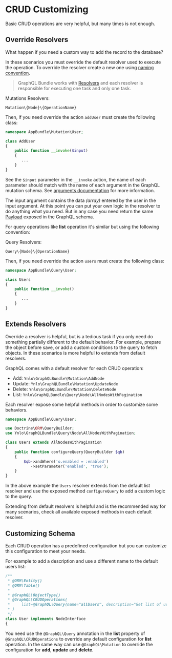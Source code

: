 # CRUD Customizing

Basic CRUD operations are very helpful, but many times is not enough.

## Override Resolvers

What happen if you need a custom way to add the record to the database?

In these scenarios you must override the default resolver used to execute the operation.
To override the resolver create a new one using [naming convention](../naming-conventions.md).

> GraphQL Bundle works with [Resolvers](../resolvers.md) and each resolver 
is responsible for executing one task and only one task.

Mutations Resolvers:
 
 `Mutation\{Node}\{OperationName}`
 
Then, if you need override the action `addUser` must create the following class:

````php
namespace AppBundle\Mutation\User;

class AddUser
{
    public function __invoke($input)
    {
       ...
    }
}
````

See the `$input` parameter in the `__invoke` action, 
the name of each parameter should match with the name of 
each argument in the GraphQL mutation schema. See [arguments documentation](../arguments.md) for more information.

The input argument contains the data *(array)* entered by the user in the input argument. 
At this point you can put your own logic in the resolver to do anything what you need. 
But in any case you need return the same [Payload](../mutations/payload.md) exposed in the GraphQL schema.

For query operations like **list** operation it's similar but using the following convention:

Query Resolvers:
 
 `Query\{Node}\{OperationName}`
 
Then, if you need override the action `users` must create the following class:

````php
namespace AppBundle\Query\User;

class Users
{
    public function __invoke()
    {
       ...
    }
}
````

## Extends Resolvers

Override a resolver is helpful, but is a tedious task 
if you only need do something partially different to the default behavior. 
For example, prepare the object before save, or add a custom conditions to the query to fetch objects. 
In these scenarios is more helpful to extends from default resolvers.

GraphQL comes with a default resolver for each CRUD operation:

- Add: `Ynlo\GraphQLBundle\Mutation\AddNode`
- Update: `Ynlo\GraphQLBundle\Mutation\UpdateNode`
- Delete: `Ynlo\GraphQLBundle\Mutation\DeleteNode`
- List: `Ynlo\GraphQLBundle\Query\Node\AllNodesWithPagination`

Each resolver expose some helpful methods in order to customize some behaviors.

````php
namespace AppBundle\Query\User;

use Doctrine\ORM\QueryBuilder;
use Ynlo\GraphQLBundle\Query\Node\AllNodesWithPagination;

class Users extends AllNodesWithPagination
{
    public function configureQuery(QueryBuilder $qb)
    {
        $qb->andWhere('o.enabled = :enabled')
           ->setParameter('enabled', 'true');
    }
}
````
In the above example the `Users` resolver extends from the 
default list resolver and use the exposed method `configureQuery` to add a custom logic to the query.

Extending from default resolvers is helpful and is the recommended way for many scenarios, 
check all available exposed methods in each default resolver.

## Customizing Schema

Each CRUD operation has a predefined 
configuration but you can customize this configuration to meet your needs.

For example to add a description and use a different name to the default users list:

````php
/**
 * @ORM\Entity()
 * @ORM\Table()
 *
 * @GraphQL\ObjectType()
 * @GraphQL\CRUDOperations(
 *     list=@GraphQL\Query(name="allUsers", description="Get list of users")
 * )
 */
class User implements NodeInterface
{
````

You need use the `@GraphQL\Query` annotation in the 
**list** property of `@GraphQL\CRUDOperations` to override any default configuration for **list** operation. 
In the same way can use `@GraphQL\Mutation` to override the configuration for **add**, **update** and **delete**.